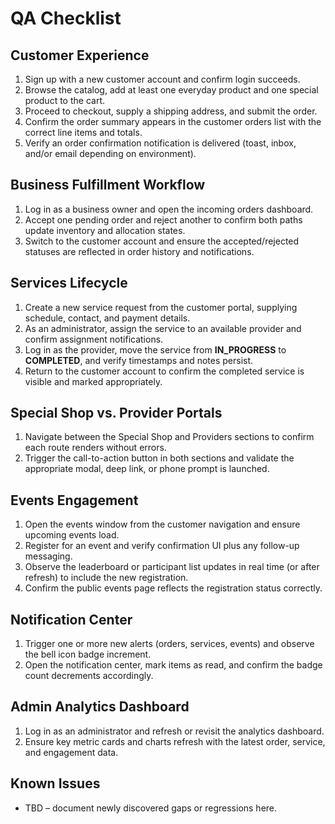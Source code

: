 # QA Checklist

## Customer Experience
1. Sign up with a new customer account and confirm login succeeds.
2. Browse the catalog, add at least one everyday product and one special product to the cart.
3. Proceed to checkout, supply a shipping address, and submit the order.
4. Confirm the order summary appears in the customer orders list with the correct line items and totals.
5. Verify an order confirmation notification is delivered (toast, inbox, and/or email depending on environment).

## Business Fulfillment Workflow
1. Log in as a business owner and open the incoming orders dashboard.
2. Accept one pending order and reject another to confirm both paths update inventory and allocation states.
3. Switch to the customer account and ensure the accepted/rejected statuses are reflected in order history and notifications.

## Services Lifecycle
1. Create a new service request from the customer portal, supplying schedule, contact, and payment details.
2. As an administrator, assign the service to an available provider and confirm assignment notifications.
3. Log in as the provider, move the service from **IN_PROGRESS** to **COMPLETED**, and verify timestamps and notes persist.
4. Return to the customer account to confirm the completed service is visible and marked appropriately.

## Special Shop vs. Provider Portals
1. Navigate between the Special Shop and Providers sections to confirm each route renders without errors.
2. Trigger the call-to-action button in both sections and validate the appropriate modal, deep link, or phone prompt is launched.

## Events Engagement
1. Open the events window from the customer navigation and ensure upcoming events load.
2. Register for an event and verify confirmation UI plus any follow-up messaging.
3. Observe the leaderboard or participant list updates in real time (or after refresh) to include the new registration.
4. Confirm the public events page reflects the registration status correctly.

## Notification Center
1. Trigger one or more new alerts (orders, services, events) and observe the bell icon badge increment.
2. Open the notification center, mark items as read, and confirm the badge count decrements accordingly.

## Admin Analytics Dashboard
1. Log in as an administrator and refresh or revisit the analytics dashboard.
2. Ensure key metric cards and charts refresh with the latest order, service, and engagement data.

## Known Issues
- TBD – document newly discovered gaps or regressions here.
